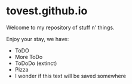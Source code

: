 # tovest.github.io

Welcome to my repository of stuff n' things.

Enjoy your stay, we have:
- ToDO
- More ToDo
- ToDoDo (extinct)
- Pizza
- I wonder if this text will be saved somewhere
